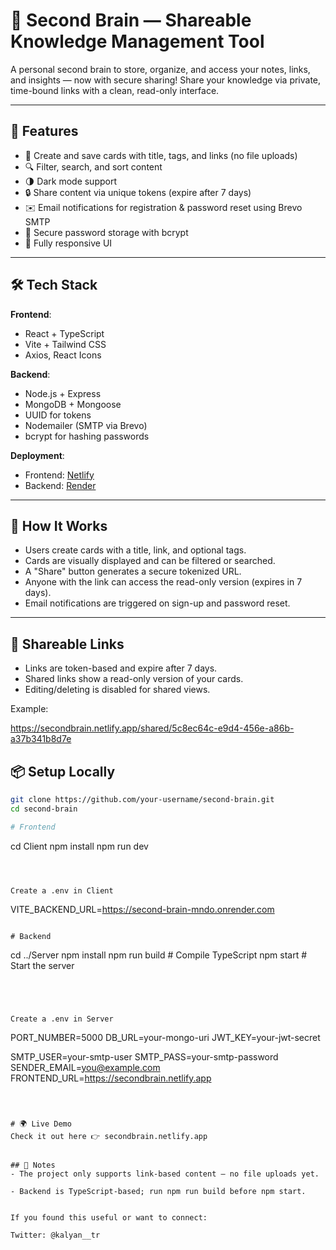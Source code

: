 # 🧠 Second Brain — Shareable Knowledge Management Tool

A personal second brain to store, organize, and access your notes, links, and insights — now with secure sharing! Share your knowledge via private, time-bound links with a clean, read-only interface.

---

## 🚀 Features

- 🔖 Create and save cards with title, tags, and links (no file uploads)
- 🔍 Filter, search, and sort content
- 🌗 Dark mode support
- 🔒 Share content via unique tokens (expire after 7 days)
- ✉️ Email notifications for registration & password reset using Brevo SMTP
- 🔑 Secure password storage with bcrypt
- 📱 Fully responsive UI

---

## 🛠️ Tech Stack

**Frontend**:
- React + TypeScript
- Vite + Tailwind CSS
- Axios, React Icons

**Backend**:
- Node.js + Express
- MongoDB + Mongoose
- UUID for tokens
- Nodemailer (SMTP via Brevo)
- bcrypt for hashing passwords

**Deployment**:
- Frontend: [Netlify](https://netlify.com)
- Backend: [Render](https://render.com)

---

## 🧪 How It Works

- Users create cards with a title, link, and optional tags.
- Cards are visually displayed and can be filtered or searched.
- A "Share" button generates a secure tokenized URL.
- Anyone with the link can access the read-only version (expires in 7 days).
- Email notifications are triggered on sign-up and password reset.

---

## 🔐 Shareable Links

- Links are token-based and expire after 7 days.
- Shared links show a read-only version of your cards.
- Editing/deleting is disabled for shared views.



Example:

https://secondbrain.netlify.app/shared/5c8ec64c-e9d4-456e-a86b-a37b341b8d7e


##  📦 Setup Locally
```bash
git clone https://github.com/your-username/second-brain.git
cd second-brain

# Frontend
```
cd Client
npm install
npm run dev
```



Create a .env in Client
```
VITE_BACKEND_URL=https://second-brain-mndo.onrender.com
```

# Backend
```
cd ../Server
npm install
npm run build     # Compile TypeScript
npm start         # Start the server
```




Create a .env in Server
```
PORT_NUMBER=5000
DB_URL=your-mongo-uri
JWT_KEY=your-jwt-secret

SMTP_USER=your-smtp-user
SMTP_PASS=your-smtp-password
SENDER_EMAIL=you@example.com
FRONTEND_URL=https://secondbrain.netlify.app
```



# 🌍 Live Demo
Check it out here 👉 secondbrain.netlify.app


## 🧠 Notes
- The project only supports link-based content — no file uploads yet.

- Backend is TypeScript-based; run npm run build before npm start.


If you found this useful or want to connect:

Twitter: @kalyan__tr
